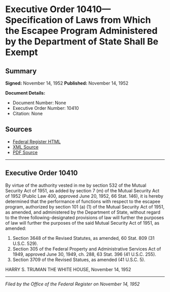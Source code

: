 # Executive Order 10410—Specification of Laws from Which the Escapee Program Administered by the Department of State Shall Be Exempt

## Summary

**Signed:** November 14, 1952
**Published:** November 14, 1952

**Document Details:**
- Document Number: None
- Executive Order Number: 10410
- Citation: None

## Sources
- [Federal Register HTML](https://www.presidency.ucsb.edu/documents/executive-order-10410-specification-laws-from-which-the-escapee-program-administered-the)
- [XML Source](None)
- [PDF Source](None)

---

## Executive Order 10410

By virtue of the authority vested in me by section 532 of the Mutual Security Act of 1951, as added by section 7 (m) of the Mutual Security Act of 1952 (Public Law 400, approved June 20, 1952, 66 Stat. 146), it is hereby determined that the performance of functions with respect to the escapee program, authorized by section 101 (a) (1) of the Mutual Security Act of 1951, as amended, and administered by the Department of State, without regard to the three following-designated provisions of law will further the purposes of law will further the purposes of the said Mutual Security Act of 1951, as amended:
1. Section 3648 of the Revised Statutes, as amended, 60 Stat. 809 (31 U.S.C. 529).
2. Section 305 of the Federal Property and Administrative Services Act of 1949, approved June 30, 1949, ch. 288, 63 Stat. 396 (41 U.S.C. 255).
3. Section 3709 of the Revised Statues, as amended (41 U.S.C. 5).

HARRY S. TRUMAN
THE WHITE HOUSE,
November 14, 1952

---

*Filed by the Office of the Federal Register on November 14, 1952*
